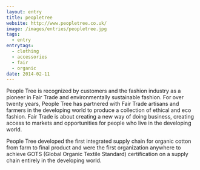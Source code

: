 ```yaml
---
layout: entry
title: peopletree
website: http://www.peopletree.co.uk/
image: /images/entries/peopletree.jpg
tags:
  - entry
entrytags:
  - clothing
  - accessories
  - fair
  - organic
date: 2014-02-11
---
```


People Tree is recognized by customers and the fashion industry as a pioneer in Fair Trade and environmentally sustainable fashion. For over twenty years, People Tree has partnered with Fair Trade artisans and farmers in the developing world to produce a collection of ethical and eco fashion. Fair Trade is about creating a new way of doing business, creating access to markets and opportunities for people who live in the developing world.

People Tree developed the first integrated supply chain for organic cotton from farm to final product and were the first organization anywhere to achieve GOTS (Global Organic Textile Standard) certification on a supply chain entirely in the developing world.